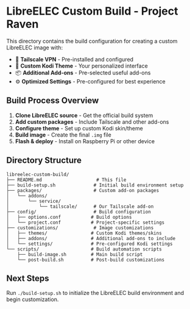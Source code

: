 # LibreELEC Custom Build - Project Raven

This directory contains the build configuration for creating a custom LibreELEC image with:

- 🔐 **Tailscale VPN** - Pre-installed and configured
- 🎨 **Custom Kodi Theme** - Your personalized interface
- 📦 **Additional Add-ons** - Pre-selected useful add-ons
- ⚙️ **Optimized Settings** - Pre-configured for best experience

## Build Process Overview

1. **Clone LibreELEC source** - Get the official build system
2. **Add custom packages** - Include Tailscale and other add-ons
3. **Configure theme** - Set up custom Kodi skin/theme
4. **Build image** - Create the final `.img` file
5. **Flash & deploy** - Install on Raspberry Pi or other device

## Directory Structure

```
libreelec-custom-build/
├── README.md                    # This file
├── build-setup.sh              # Initial build environment setup
├── packages/                   # Custom add-on packages
│   └── addons/
│       └── service/
│           └── tailscale/      # Our Tailscale add-on
├── config/                     # Build configuration
│   ├── options.conf           # Build options
│   └── project.conf           # Project-specific settings
├── customizations/             # Image customizations
│   ├── themes/                # Custom Kodi themes/skins
│   ├── addons/                # Additional add-ons to include
│   └── settings/              # Pre-configured Kodi settings
└── scripts/                   # Build automation scripts
    ├── build-image.sh         # Main build script
    └── post-build.sh          # Post-build customizations
```

## Next Steps

Run `./build-setup.sh` to initialize the LibreELEC build environment and begin customization.
